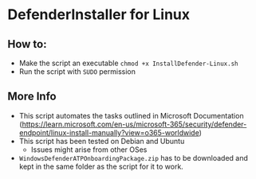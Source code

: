 # DefenderInstaller for Linux

## How to:
- Make the script an executable ```chmod +x InstallDefender-Linux.sh```
- Run the script with ``SUDO`` permission

## More Info
- This script automates the tasks outlined in Microsoft Documentation (https://learn.microsoft.com/en-us/microsoft-365/security/defender-endpoint/linux-install-manually?view=o365-worldwide)
- This script has been tested on Debian and Ubuntu
    - Issues might arise from other OSes
- ``WindowsDefenderATPOnboardingPackage.zip`` has to be downloaded and kept in the same folder as the script for it to work.